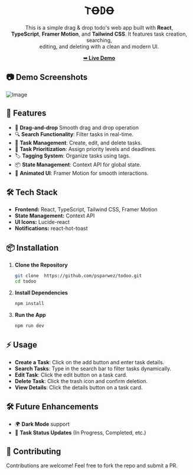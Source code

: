 
<div align="center" > 
   <h1>𐌕Ꝋ𐌃Ꝋ </h1>
   <p>This is a simple drag & drop todo's web app built with <strong>React</strong>, <br/> <strong>TypeScript</strong>, <strong>Framer Motion</strong>, and <strong>Tailwind CSS</strong>. It features task creation, searching, <br/> editing, and deleting with a clean and modern UI.</p>
  <a href="https://todoos.vercel.app/"><strong>➥ Live Demo</strong></a>
</div>


## :camera: Demo Screenshots
![Image](https://github.com/user-attachments/assets/3b79fb8d-24c9-4239-9804-cde0532e9f2b)

## 🚀 Features
- 📌 **Drag-and-drop** Smooth drag and drop operation 
- 🔍 **Search Functionality**: Filter tasks in real-time.
- 📝 **Task Management**: Create, edit, and delete tasks.
- 📅 **Task Prioritization**: Assign priority levels and deadlines.
- 🏷️ **Tagging System**: Organize tasks using tags.
- 📦 **State Management**: Context API for global state.
- 🎨 **Animated UI**: Framer Motion for smooth interactions.

## 🛠️ Tech Stack
- **Frontend:** React, TypeScript, Tailwind CSS, Framer Motion
- **State Management:** Context API
- **UI Icons:** Lucide-react
- **Notifications:** react-hot-toast

## 📦 Installation
1. **Clone the Repository**
   ```sh
   git clone  https://github.com/psparwez/todoo.git
   cd todoo
   ```
2. **Install Dependencies**
   ```sh
   npm install
   ```
3. **Run the App**
   ```sh
   npm run dev
   ```

## ⚡ Usage
- **Create a Task**: Click on the add button and enter task details.
- **Search Tasks**: Type in the search bar to filter tasks dynamically.
- **Edit Task**: Click the edit button on a task card.
- **Delete Task**: Click the trash icon and confirm deletion.
- **View Details**: Click the details button on a task card.

## 🛠️ Future Enhancements
- 🌍 **Dark Mode** support
- 🔄 **Task Status Updates** (In Progress, Completed, etc.)

## 🤝 Contributing
Contributions are welcome! Feel free to fork the repo and submit a PR.

